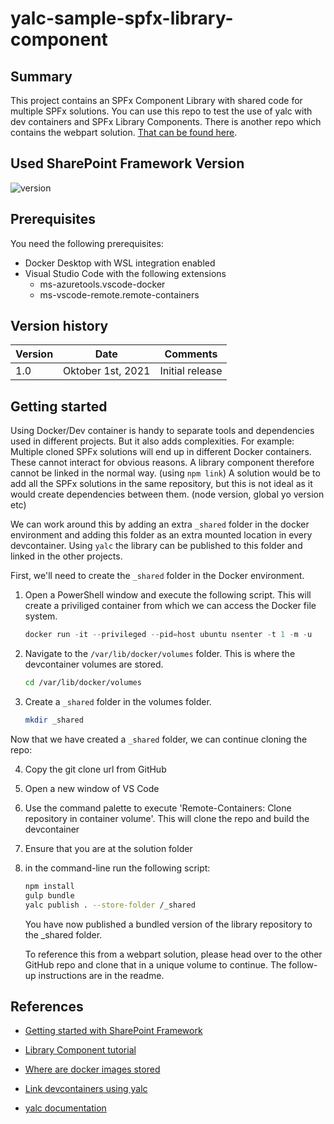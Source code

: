 # yalc-sample-spfx-library-component

## Summary

This project contains an SPFx Component Library with shared code for multiple SPFx solutions. 
You can use this repo to test the use of yalc with dev containers and SPFx Library Components. 
There is another repo which contains the webpart solution. [That can be found here](https://github.com/martinlingstuyl/yalc-sample-spfx-webparts).

## Used SharePoint Framework Version

![version](https://img.shields.io/npm/v/@microsoft/sp-component-base/latest?color=green)


## Prerequisites

You need the following prerequisites:
- Docker Desktop with WSL integration enabled
- Visual Studio Code with the following extensions
  - ms-azuretools.vscode-docker
  - ms-vscode-remote.remote-containers


## Version history

Version|Date|Comments
-------|----|--------
1.0|Oktober 1st, 2021|Initial release


## Getting started
Using Docker/Dev container is handy to separate tools and dependencies used in different projects. But it also adds complexities. For example: Multiple cloned SPFx solutions will end up in different Docker containers. These cannot interact for obvious reasons. A library component therefore cannot be linked in the normal way. (using `npm link`) A solution would be to add all the SPFx solutions in the same repository, but this is not ideal as it would create dependencies between them. (node version, global yo version etc)

We can work around this by adding an extra `_shared` folder in the docker environment and adding this folder as an extra mounted location in every devcontainer. Using `yalc` the library can be published to this folder and linked in the other projects. 

First, we'll need to create the `_shared` folder in the Docker environment.

1. Open a PowerShell window and execute the following script. This will create a priviliged container from which we can access the Docker file system.

   ```PowerShell
   docker run -it --privileged --pid=host ubuntu nsenter -t 1 -m -u    -i sh
   ```

2. Navigate to the `/var/lib/docker/volumes` folder. This is where the devcontainer volumes are stored.

   ```bash
   cd /var/lib/docker/volumes
   ```

3. Create a `_shared` folder in the volumes folder.

    ```bash
    mkdir _shared
    ```

Now that we have created a `_shared` folder, we can continue cloning the repo:

4. Copy the git clone url from GitHub
5. Open a new window of VS Code
6. Use the command palette to execute 'Remote-Containers: Clone repository in container volume'. This will clone the repo and build the devcontainer
7. Ensure that you are at the solution folder
8. in the command-line run the following script:
  
    ```bash
    npm install
    gulp bundle
    yalc publish . --store-folder /_shared
    ```    

   You have now published a bundled version of the library repository to the _shared folder. 
   
   To reference this from a webpart solution, please head over to the other GitHub repo and clone that in a unique volume to continue. The follow-up instructions are in the readme.
   
## References

- [Getting started with SharePoint Framework](https://docs.microsoft.com/en-us/sharepoint/dev/spfx/set-up-your-developer-tenant)

- [Library Component tutorial](https://docs.microsoft.com/en-us/sharepoint/dev/spfx/library-component-tutorial)

- [Where are docker images stored](https://www.freecodecamp.org/news/where-are-docker-images-stored-docker-container-paths-explained/)

- [Link devcontainers using yalc](https://stackoverflow.com/questions/68670700/npm-link-dev-packages-when-using-docker-dev-containers)

- [yalc documentation](https://www.npmjs.com/package/yalc)